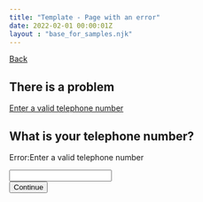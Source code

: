 ```yaml
---
title: "Template - Page with an error"
date: 2022-02-01 00:00:01Z
layout : "base_for_samples.njk"
---
```

<!--beforeMain-->
<section class="govcy-container" id="beforeMainContainer">
    <a class="govcy-back-link" href="#">Back</a>
</section>
 <!--main-->
<main class="govcy-container" id="mainContainer">
    <div class="govcy-row">
        <article class="govcy-col-8">
            <div class="govcy-alert-error govcy-br-5 govcy-br-danger govcy-p-3">
                <h2 id="errorSummary"  role="alert">There is a problem</h2>
                <p class="govcy-mb-0">
                    <a href="#in-tel">Enter a valid telephone number</a>
                </p>
            </div>
            <form action="" class="govcy-form" novalidate>
                <div class="govcy-form-control govcy-form-control-error">
                    <h1><label class="govcy-label govcy-label-primary" for="in-tel">What is your telephone number?</label></h1>
                    <p id="in-error" class="govcy-input-error-msg">
                        <span class="govcy-visually-hidden-error">Error:</span>Enter a valid telephone number
                    </p>
                    <input class="govcy-text-input govcy-text-input-char_20 govcy-text-input-error" id="in-tel" name="in-tel" type="tel" spellcheck="false" aria-describedby="in-error" autocomplete="tel">
                </div>
                <button type="button" class="govcy-btn-primary">Continue</button>
            </form>
        </article>
    </div>
</main>